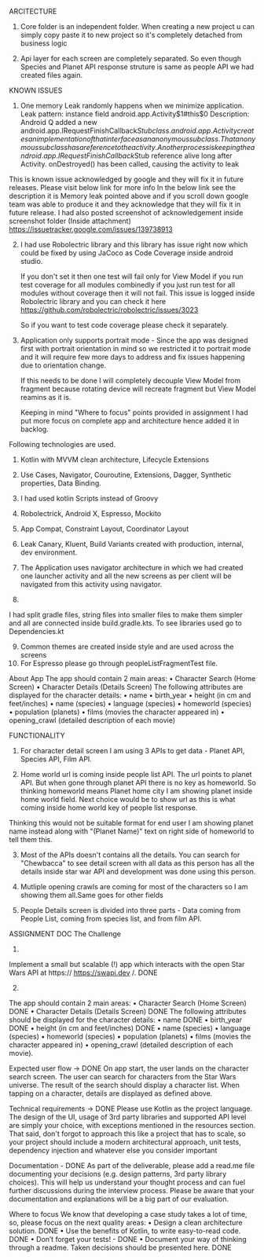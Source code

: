 ARCITECTURE
1. Core folder is an independent folder. When creating a new project u can
 simply copy paste it to new project so it's completely detached from
 business logic

2. Api layer for each screen are completely separated. So even though
 Species and Planet API
response struture is same as people API we had created files again.

KNOWN ISSUES
1. One memory Leak randomly happens when we minimize application.
Leak pattern: instance field android.app.Activity$1#this$0
    Description: Android Q added a new android.app.IRequestFinishCallback$Stub class. android.app.Activity creates an
    implementation of that interface as an anonymous subclass. That anonymous subclass has a reference to the activity.
    Another process is keeping the android.app.IRequestFinishCallback$Stub reference alive long after Activity.
    onDestroyed() has been called, causing the activity to leak

This is known issue acknowledged by google and they will fix it in future releases. Please visit below link for more info
In the below link see the description it is Memory leak pointed above and if you scroll down google team was able to produce it and they acknowledge
that they will fix it in future release. I had also posted screenshot of acknowledgement inside screenshot folder (Inside attachment)
https://issuetracker.google.com/issues/139738913

2. I had use Robolectric library and this library has issue right now which
   could be fixed by using JaCoco as Code Coverage inside android studio.

   If you don't set it then one test will fail only for View Model if you run
   test coverage for all modules combinedly if you just run test for all modules without
   coverage then it will not fail. This issue is logged inside Robolectric library and
   you can check it here
   https://github.com/robolectric/robolectric/issues/3023

   So if you want to test code coverage please check it separately.

3.  Application only supports portrait mode - Since the app was designed first with
    portrait orientation in mind so we restricted it to portrait mode and it will
    require few more days to address and fix issues happening due to orientation
    change.

    If this needs to be done I will completely decouple View Model from fragment
    because rotating device will recreate fragment but View Model reamins as it is.

    Keeping in mind "Where to focus" points provided in assignment I had put more
    focus on complete app and architecture hence added it in backlog.




Following technologies are used.
1. Kotlin with MVVM clean architecture, Lifecycle Extensions
2. Use Cases, Navigator, Couroutine, Extensions, Dagger,
Synthetic properties, Data Binding.
3. I had used kotlin Scripts instead of Groovy
4. Robolectrick, Android X, Espresso, Mockito
5. App Compat, Constraint Layout, Coordinator Layout
6. Leak Canary, Kluent, Build Variants created with production, internal,
dev environment.

7. The Application uses navigator architecture in which we had created one
 launcher activity and all the new screens as per client will be navigated
 from this activity using navigator.

8.
I had split gradle files, string files into smaller files to make them
simpler and all are connected inside build.gradle.kts. To see libraries
 used go to Dependencies.kt
 
9. Common themes are created inside style and are used across the screens
10. For Espresso please go through peopleListFragmentTest file.


About App
The app should contain 2 main areas:
• Character Search (Home Screen)
• Character Details (Details Screen)
The following attributes are displayed for the character details:
• name
• birth_year
• height (in cm and feet/inches)
• name (species)
• language (species)
• homeworld (species)
• population (planets)
• films (movies the character appeared in)
• opening_crawl (detailed description of each movie)

FUNCTIONALITY
1. For character detail screen I am using 3 APIs to get data - Planet API,
 Species API, Film API.

2. Home world url is coming inside people list API. The url points to planet
API. But when gone through planet API there is no key as homeworld.
 So thinking homeworld means Planet home city I am showing planet inside
 home world field. Next choice would be to show url as this is what coming
 inside home world key of people list response.

Thinking this would not be suitable format for end user I am showing planet
name instead along with "(Planet Name)" text on right side of homeworld to
tell them this.

3. Most of the APIs doesn't contains all the details. You can search for
"Chewbacca" to see detail screen with all data as this person has all the
details inside star war API and development was done using this person.

4. Mutliple opening crawls are coming for most of the characters so I am
showing them all.Same goes for other fields

5. People Details screen is divided into three parts - Data coming from People
 List, coming from species list, and from film API.

ASSIGNMENT DOC
The Challenge

1.
Implement a small but scalable (!) app which interacts with the open Star Wars API at https://
https://swapi.dev /.
DONE

2.
The app should contain 2 main areas:
• Character Search (Home Screen) DONE
• Character Details (Details Screen) DONE
The following attributes should be displayed for the character details:
• name DONE
• birth_year DONE
• height (in cm and feet/inches) DONE
• name (species)
• language (species)
• homeworld (species)
• population (planets)
• films (movies the character appeared in)
• opening_crawl (detailed description of each movie).

Expected user flow -> DONE
On app start, the user lands on the character search screen.
The user can search for characters from the Star Wars universe. The result of the search should
display a character list.
When tapping on a character, details are displayed as defined above.


Technical requirements -> DONE
Please use Kotlin as the project language. The design of the UI, usage of 3rd party libraries and
supported API level are simply your choice, with exceptions mentioned in the resources section.
That said, don't forgot to approach this like a project that has to scale, so your project should
include a modern architectural approach, unit tests, dependency injection and whatever else
you consider important

Documentation - DONE
As part of the deliverable, please add a read.me file documenting your decisions (e.g. design
patterns, 3rd party library choices). This will help us understand your thought process and can
fuel further discussions during the interview process. Please be aware that your documentation
and explanations will be a big part of our evaluation.


Where to focus
We know that developing a case study takes a lot of time, so, please focus on the next quality
areas:
• Design a clean architecture solution. DONE
• Use the benefits of Kotlin, to write easy-to-read code. DONE
• Don’t forget your tests! - DONE
• Document your way of thinking through a readme. Taken decisions should
be presented here. DONE